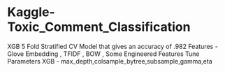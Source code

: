 # Kaggle-Toxic_Comment_Classification
XGB 5 Fold Stratified CV Model that gives an accuracy of .982
Features - Glove Embedding , TFIDF , BOW , Some Engineered Features
Tune Parameters XGB - max_depth,colsample_bytree,subsample,gamma,eta
